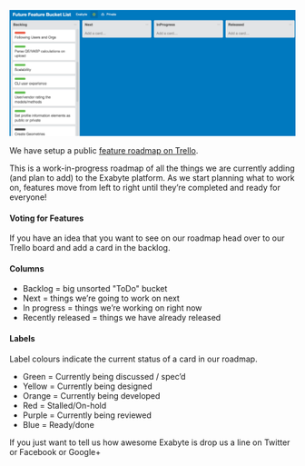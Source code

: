 ![Exabyte Registration Form](../images/TrelloBoard.png "TrelloBoard")

We have setup a public [feature roadmap on Trello](https://trello.com/b/89eLrRW0/future-feature-bucket-list).

This is a work-in-progress roadmap of all the things we are currently adding (and plan to add) to the Exabyte platform. As we start planning what to work on, features move from left to right until they’re completed and ready for everyone!

#### Voting for Features
If you have an idea that you want to see on our roadmap head over to our Trello board and add a card in the backlog.

#### Columns
+ Backlog = big unsorted "ToDo" bucket
+ Next = things we’re going to work on next
+ In progress = things we’re working on right now
+ Recently released = things we have already released

#### Labels
Label colours indicate the current status of a card in our roadmap.

+ Green = Currently being discussed / spec’d
+ Yellow = Currently being designed
+ Orange = Currently being developed
+ Red = Stalled/On-hold
+ Purple = Currently being reviewed
+ Blue = Ready/done

If you just want to tell us how awesome Exabyte is drop us a line on Twitter or Facebook or Google+
